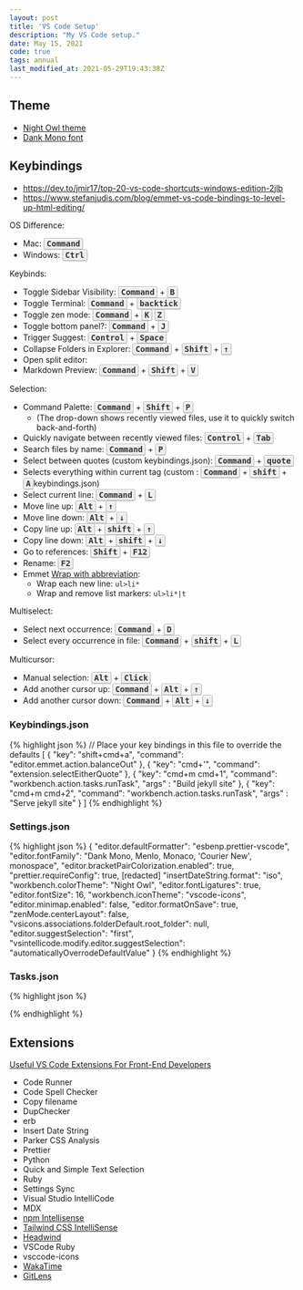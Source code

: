 ```yaml
---
layout: post
title: 'VS Code Setup'
description: "My VS Code setup."
date: May 15, 2021
code: true
tags: annual
last_modified_at: 2021-05-29T19:43:38Z
---
```

    
<style>
kbd {
    background-color: #eee;
    border-radius: 3px;
    border: 1px solid #b4b4b4;
    box-shadow: 0 1px 1px rgba(0, 0, 0, .2), 0 2px 0 0 rgba(255, 255, 255, .7) inset;
    color: #333;
    display: inline-block;
    font-weight: 700;
    line-height: 1;
    padding: 2px 4px;
    white-space: nowrap;
}
</style>

## Theme
- [Night Owl theme](https://marketplace.visualstudio.com/items?itemName=sdras.night-owl)
- [Dank Mono font](https://gumroad.com/l/dank-mono)

## Keybindings

- https://dev.to/jmir17/top-20-vs-code-shortcuts-windows-edition-2jlb
- https://www.stefanjudis.com/blog/emmet-vs-code-bindings-to-level-up-html-editing/

OS Difference:

- Mac: <kbd>Command</kbd>
- Windows: <kbd>Ctrl</kbd>

Keybinds:
- Toggle Sidebar Visibility: <kbd>Command</kbd> + <kbd>B</kbd>
- Toggle Terminal: <kbd>Command</kbd> + <kbd>backtick</kbd>
- Toggle zen mode: <kbd>Command</kbd> + <kbd>K</kbd> <kbd>Z</kbd>
- Toggle bottom panel?: <kbd>Command</kbd> + <kbd>J</kbd>
- Trigger Suggest: <kbd>Control</kbd> + <kbd>Space</kbd>
- Collapse Folders in Explorer: <kbd>Command</kbd> + <kbd>Shift</kbd> + <kbd>↑</kbd>
- Open split editor: 
- Markdown Preview: <kbd>Command</kbd> + <kbd>Shift</kbd> + <kbd>V</kbd>

Selection:
- Command Palette: <kbd>Command</kbd> + <kbd>Shift</kbd> + <kbd>P</kbd>
    - (The drop-down shows recently viewed files, use it to quickly switch back-and-forth)
- Quickly navigate between recently viewed files: <kbd>Control</kbd> + <kbd>Tab</kbd>
- Search files by name: <kbd>Command</kbd> + <kbd>P</kbd>
- Select between quotes (custom keybindings.json): <kbd>Command</kbd> + <kbd>quote</kbd>
- Selects everything within current tag (custom : <kbd>Command</kbd> + <kbd>shift</kbd> + <kbd>A</kbd>keybindings.json)
- Select current line: <kbd>Command</kbd> + <kbd>L</kbd>
- Move line up: <kbd>Alt</kbd> + <kbd>↑</kbd>
- Move line down: <kbd>Alt</kbd> + <kbd>↓</kbd>
- Copy line up: <kbd>Alt</kbd> + <kbd>shift</kbd> + <kbd>↑</kbd>
- Copy line down: <kbd>Alt</kbd> + <kbd>shift</kbd> + <kbd>↓</kbd>
- Go to references: <kbd>Shift</kbd> + <kbd>F12</kbd>
- Rename: <kbd>F2</kbd>
- Emmet [Wrap with abbreviation](https://docs.emmet.io/actions/wrap-with-abbreviation/): 
    - Wrap each new line: `ul>li*`
    - Wrap and remove list markers: `ul>li*|t`

Multiselect:
- Select next occurrence: <kbd>Command</kbd> + <kbd>D</kbd>
- Select every occurrence in file: <kbd>Command</kbd> + <kbd>shift</kbd> + <kbd>L</kbd>

Multicursor:
- Manual selection: <kbd>Alt</kbd> + <kbd>Click</kbd>
- Add another cursor up: <kbd>Command</kbd> + <kbd>Alt</kbd> + <kbd>↑</kbd>
- Add another cursor down: <kbd>Command</kbd> + <kbd>Alt</kbd> + <kbd>↓</kbd>

### Keybindings.json

{% highlight json %}
// Place your key bindings in this file to override the defaults
[
    {
        "key": "shift+cmd+a",
        "command": "editor.emmet.action.balanceOut"
    },
    {
        "key": "cmd+'",
        "command": "extension.selectEitherQuote"
    },
    {
        "key": "cmd+m cmd+1",
        "command": "workbench.action.tasks.runTask",
        "args" : "Build jekyll site"
    },
    {
        "key": "cmd+m cmd+2",
        "command": "workbench.action.tasks.runTask",
        "args" : "Serve jekyll site"
    }
]
{% endhighlight %}


### Settings.json

{% highlight json %}
{
    "editor.defaultFormatter": "esbenp.prettier-vscode",
    "editor.fontFamily": "Dank Mono, Menlo, Monaco, 'Courier New', monospace",
    "editor.bracketPairColorization.enabled": true,
    "prettier.requireConfig": true,
    [redacted]
    "insertDateString.format": "iso",
    "workbench.colorTheme": "Night Owl",
    "editor.fontLigatures": true,
    "editor.fontSize": 16,
    "workbench.iconTheme": "vscode-icons",
    "editor.minimap.enabled": false,
    "editor.formatOnSave": true,
    "zenMode.centerLayout": false,
    "vsicons.associations.folderDefault.root_folder": null,
    "editor.suggestSelection": "first",
    "vsintellicode.modify.editor.suggestSelection": "automaticallyOverrodeDefaultValue"
}
{% endhighlight %}

### Tasks.json
{% highlight json %}

{% endhighlight %}

## Extensions

[Useful VS Code Extensions For Front-End Developers](https://www.smashingmagazine.com/2021/05/useful-vs-code-extensions-web-developers/)

- Code Runner
- Code Spell Checker 
- Copy filename
- DupChecker
- erb
- Insert Date String
- Parker CSS Analysis
- Prettier
- Python
- Quick and Simple Text Selection
- Ruby
- Settings Sync
- Visual Studio IntelliCode
- MDX
- [npm Intellisense](https://marketplace.visualstudio.com/items?itemName=christian-kohler.npm-intellisense)
- [Tailwind CSS IntelliSense](https://tailwindcss.com/docs/intellisense)
- [Headwind](https://github.com/ryanhhhh/headwind)
- VSCode Ruby
- vsccode-icons
- [WakaTime](https://wakatime.com/)
- [GitLens](https://marketplace.visualstudio.com/items?itemName=eamodio.gitlens)
